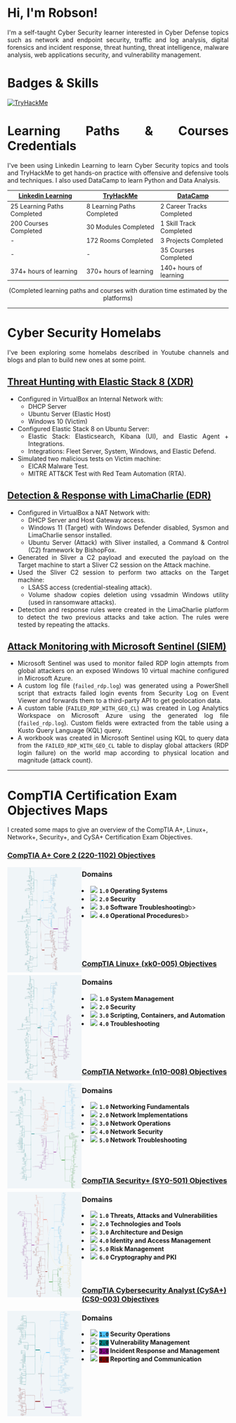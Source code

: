 # Hi, I'm Robson!
<div align="justify">
I'm a self-taught Cyber Security learner interested in Cyber Defense topics such as network and endpoint security, traffic and log analysis, digital forensics and incident response, threat hunting, threat intelligence, malware analysis, web applications security, and vulnerability management.

# Badges & Skills
[<img src="https://tryhackme-badges.s3.amazonaws.com/robsann.png" alt="TryHackMe">](https://tryhackme.com/p/robsann)

# Learning Paths & Courses Credentials
I've been using Linkedin Learning to learn Cyber Security topics and tools and TryHackMe to get hands-on practice with offensive and defensive tools and techniques. I also used DataCamp to learn Python and Data Analysis.

<div align="center">

| [Linkedin Learning](https://github.com/robsann/robsann/blob/main/courses.md#linkedin-learning)            | [TryHackMe](https://github.com/robsann/robsann/blob/main/courses.md#tryhackme)                  | [DataCamp](https://github.com/robsann/robsann/blob/main/courses.md#datacamp)                  |
|-----------------------------|----------------------------|---------------------------|
| 25 Learning Paths Completed | 8 Learning Paths Completed | 2 Career Tracks Completed |
| 200 Courses Completed       | 30 Modules Completed       | 1 Skill Track Completed   |
| -                           | 172 Rooms Completed        | 3 Projects Completed      |
| -                           | -                          | 35 Courses Completed      |
| 374+ hours of learning      | 370+ hours of learning     | 140+ hours of learning    |

(Completed learning paths and courses with duration time estimated by the platforms)


<!-- <img src="images/wordcloud.png" title="Wordcloud"/> -->

<!-- (Word cloud of [courses.md](https://github.com/robsann/robsann/blob/main/courses.md) generated by [wordclouds](https://www.wordclouds.com/)) -->
</div>

---

# Cyber Security Homelabs
I've been exploring some homelabs described in Youtube channels and blogs and plan to build new ones at some point.

## [Threat Hunting with Elastic Stack 8 (XDR)](https://github.com/robsann/ElasticStackLab)
- Configured in VirtualBox an Internal Network with:
    - DHCP Server
    - Ubuntu Server (Elastic Host)
    - Windows 10 (Victim)
- Configured Elastic Stack 8 on Ubuntu Server:
    - Elastic Stack: Elasticsearch, Kibana (UI), and Elastic Agent + Integrations.
    - Integrations: Fleet Server, System, Windows, and Elastic Defend.
- Simulated two malicious tests on Victim machine:
    - EICAR Malware Test.
    - MITRE ATT&CK Test with Red Team Automation (RTA).

## [Detection & Response with LimaCharlie (EDR)](https://github.com/robsann/LimaCharlieEDRTelemetry)
- Configured in VirtualBox a NAT Network with:
    - DHCP Server and Host Gateway access.
    - Windows 11 (Target) with Windows Defender disabled, Sysmon and LimaCharlie sensor installed.
    - Ubuntu Server (Attack) with Sliver installed, a Command & Control (C2) framework by BishopFox.
- Generated in Sliver a C2 payload and executed the payload on the Target machine to start a Sliver C2 session on the Attack machine.
- Used the Sliver C2 session to perform two attacks on the Target machine:
    - LSASS access (credential-stealing attack).
    - Volume shadow copies deletion using vssadmin Windows utility (used in ransomware attacks).
- Detection and response rules were created in the LimaCharlie platform to detect the two previous attacks and take action. The rules were tested by repeating the attacks.

## [Attack Monitoring with Microsoft Sentinel (SIEM)](https://github.com/robsann/AzureSentinelSIEMAttackMap)
- Microsoft Sentinel was used to monitor failed RDP login attempts from global attackers on an exposed Windows 10 virtual machine configured in Microsoft Azure.
- A custom log file (`failed_rdp.log`) was generated using a PowerShell script that extracts failed login events from Security Log on Event Viewer and forwards them to a third-party API to get geolocation data.
- A custom table (`FAILED_RDP_WITH_GEO_CL`) was created in Log Analytics Workspace on Microsoft Azure using the generated log file (`failed_rdp.log`). Custom fields were extracted from the table using a Kusto Query Language (KQL) query.
- A workbook was created in Microsoft Sentinel using KQL to query data from the `FAILED_RDP_WITH_GEO_CL` table to display global attackers (RDP login failure) on the world map according to physical location and magnitude (attack count).

<!-- 
## Pentesting & Network Security with Snort (IDS/IPS) - Under Development
- Network IDS/IPS setup using Snort in Ubuntu.
- NMAP scan detection using Snort (NIDS):
    - NMAP Ping Scan, TCP Scan, XMAS Scan, FIN Scan, NULL Scan, and UDP Scan.
- Attack detection using Snort (NIDS):
    - SQL injection attacks using WPSCan & WordPress and Burp Suite & SQLmap.
    - Backdoor attacks using Empire and Katana.
    - Rogue DHCP & Rogue Routing attacks.
    - ICMP Redirect attack. 
-->

</div>

---
# CompTIA Certification Exam Objectives Maps

I created some maps to give an overview of the CompTIA A+, Linux+, Network+, Security+, and CySA+ Certification Exam Objectives.

### [CompTIA A+ Core 2 (220-1102) Objectives](https://partners.comptia.org/docs/default-source/resources/comptia-a-220-1102-exam-objectives-(3-0))
[<img src="images/CompTIA_Linux+.png" height="240" align="left">](https://www.dropbox.com/scl/fi/4cqc1tu2tmd32ubldocbu/CompTIA_A-_Core_2.pdf?rlkey=1y02wpr5ncjl1h4sykwn0mxrt&dl=0)
### Domains
<li><img src="https://placehold.co/15x15/008000/008000.png"> <b><code>1.0</code> Operating Systems</b></li>
<li><img src="https://placehold.co/15x15/4DC4FF/4DC4FF.png"> <b><code>2.0</code> Security</b></li>
<li><img src="https://placehold.co/15x15/808000/808000.png"> <b><code>3.0</code> Software Troubleshooting</b>b></li>
<li><img src="https://placehold.co/15x15/800080/800080.png"> <b><code>4.0</code> Operational Procedures</b>b></li>
<br/><br/><br/><br/>

### [CompTIA Linux+ (xk0-005) Objectives](https://partners.comptia.org/docs/default-source/resources/comptia-linux-xk0-005-exam-objectives-(1-0))
[<img src='images/CompTIA_Linux+.png' height="240" align="left">](https://www.dropbox.com/scl/fi/8funau5rvi72h9ne5zvm5/CompTIA_Linux.pdf?rlkey=2j4t902ewd6k9b876zy7b28ba&dl=0)
### Domains
<li><img src="https://placehold.co/15x15/008080/008080.png"> <b><code>1.0</code> System Management</b></li>
<li><img src="https://placehold.co/15x15/4DC4FF/4DC4FF.png"> <b><code>2.0</code> Security</b></li>
<li><img src="https://placehold.co/15x15/800080/800080.png"> <b><code>3.0</code> Scripting, Containers, and Automation</b></li>
<li><img src="https://placehold.co/15x15/800000/800000.png"> <b><code>4.0</code> Troubleshooting</b></li>
<br/><br/><br/><br/>

### [CompTIA Network+ (n10-008) Objectives](https://partners.comptia.org/docs/default-source/resources/comptia-network-n10-008-exam-objectives-(2-0))
[<img src='images/CompTIA_Network+.png' height="240" align="left">](https://www.dropbox.com/scl/fi/xuggqvd535as3w7sv5s62/CompTIA_Network.pdf?rlkey=aric5caa3qlsyu1yj03kzo2mc&dl=0)
### Domains
<li><img src="https://placehold.co/15x15/008080/008080.png"> <b><code>1.0</code> Networking Fundamentals</b></li>
<li><img src="https://placehold.co/15x15/EB5F52/EB5F52.png"> <b><code>2.0</code> Network Implementations</b></li>
<li><img src="https://placehold.co/15x15/800080/800080.png"> <b><code>3.0</code> Network Operations</b></li>
<li><img src="https://placehold.co/15x15/4DC4FF/4DC4FF.png"> <b><code>4.0</code> Network Security</b></li>
<li><img src="https://placehold.co/15x15/008000/008000.png"> <b><code>5.0</code> Network Troubleshooting</b></li>
<br/><br/><br/>

### [CompTIA Security+ (SY0-501) Objectives](https://www.comptia.jp/pdf/Security%2B%20SY0-501%20Exam%20Objectives.pdf)
[<img src='images/CompTIA_Security+.png' height="240" align="left">](https://www.dropbox.com/scl/fi/qilh1hgkhocyc1dnwdiyr/CompTIA_Security.pdf?rlkey=w7mvad8dq30yn8urj8yu8fvv3&dl=0)
### Domains
<li><img src="https://placehold.co/15x15/EB5F52/EB5F52.png"> <b><code>1.0</code> Threats, Attacks and Vulnerabilities</b></li>
<li><img src="https://placehold.co/15x15/4DC4FF/4DC4FF.png"> <b><code>2.0</code> Technologies and Tools</b></li>
<li><img src="https://placehold.co/15x15/800080/800080.png"> <b><code>3.0</code> Architecture and Design</b></li>
<li><img src="https://placehold.co/15x15/008000/008000.png"> <b><code>4.0</code> Identity and Access Management</b></li>
<li><img src="https://placehold.co/15x15/800000/800000.png"> <b><code>5.0</code> Risk Management</b></li>
<li><img src="https://placehold.co/15x15/FDD353/FDD353.png"> <b><code>6.0</code> Cryptography and PKI</b></li>
<br/><br/>

### [CompTIA Cybersecurity Analyst (CySA+) (CS0-003) Objectives](https://partners.comptia.org/docs/default-source/resources/comptia-cysa-cs0-003-exam-objectives-2-0.pdf)
[<img src='images/CompTIA_CySA+.png' height="240" align="left">](https://www.dropbox.com/scl/fi/o8lbre40j5b7ie9x3d94o/CompTIA_CySA.pdf?rlkey=c3yx5fjwo50lg3avhj9o02e7f&dl=0)
### Domains
<li><img src="https://placehold.co/15x15/4DC4FF/4DC4FF.png"> <b><code style="background-color : #4DC4FF">1.0</code> Security Operations</b></li>
<li><img src="https://placehold.co/15x15/008080/008080.png"> <b><code style="background-color : #008080">2.0</code> Vulnerability Management</b></li>
<li><img src="https://placehold.co/15x15/800080/800080.png"> <b><code style="background-color : #800080">3.0</code> Incident Response and Management</b></li>
<li><img src="https://placehold.co/15x15/800000/800000.png"> <b><code style="background-color : #800000">4.0</code> Reporting and Communication</b></li>
<br/><br/><br/><br/>




<!--
**robsann/robsann** is a ✨ _special_ ✨ repository because its `README.md` (this file) appears on your GitHub profile.

Here are some ideas to get you started:

- 🔭 I’m currently working on ...
- 🌱 I’m currently learning ...
- 👯 I’m looking to collaborate on ...
- 🤔 I’m looking for help with ...
- 💬 Ask me about ...
- 📫 How to reach me: ...
- 😄 Pronouns: ...
- ⚡ Fun fact: ...
-->
